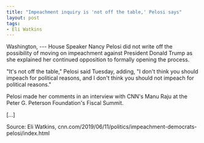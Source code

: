 ```yaml
---
title: "Impeachment inquiry is 'not off the table,' Pelosi says"
layout: post
tags:
- Eli Watkins
---
```


Washington, --- House Speaker Nancy Pelosi did not write off the possibility of moving on impeachment against President Donald Trump as she explained her continued opposition to formally opening the process.

"It's not off the table," Pelosi said Tuesday, adding, "I don't think you should impeach for political reasons, and I don't think you should not impeach for political reasons."

Pelosi made her comments in an interview with CNN's Manu Raju at the Peter G. Peterson Foundation's Fiscal Summit.

[...]

Source: Eli Watkins, cnn.com/2019/06/11/politics/impeachment-democrats-pelosi/index.html
